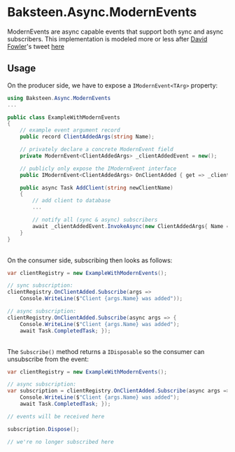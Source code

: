 # Baksteen.Async.ModernEvents

ModernEvents are async capable events that support both sync and async subscribers. This implementation is modeled more or less after [David Fowler](https://twitter.com/davidfowl)'s tweet [here](https://x.com/davidfowl/status/1766566736864891192?t=f-FMCheU28EbG3c9JV-5pQ&s=35)

## Usage

On the producer side, we have to expose a `IModernEvent<TArg>` property:

```csharp
using Baksteen.Async.ModernEvents
...

public class ExampleWithModernEvents
{
    // example event argument record
    public record ClientAddedArgs(string Name);

    // privately declare a concrete ModernEvent field
    private ModernEvent<ClientAddedArgs> _clientAddedEvent = new();

    // publicly only expose the IModernEvent interface
    public IModernEvent<ClientAddedArgs> OnClientAdded { get => _clientAddedEvent; }

    public async Task AddClient(string newClientName)
    {
        // add client to database
        ...

        // notify all (sync & async) subscribers
        await _clientAddedEvent.InvokeAsync(new ClientAddedArgs{ Name = newClientName });
    }
}
```
\
On the consumer side, subscribing then looks as follows:

```csharp
var clientRegistry = new ExampleWithModernEvents();

// sync subscription:
clientRegistry.OnClientAdded.Subscribe(args =>
    Console.WriteLine($"Client {args.Name} was added"));

// async subscription:
clientRegistry.OnClientAdded.Subscribe(async args => {
    Console.WriteLine($"Client {args.Name} was added");
    await Task.CompletedTask; });
```
\
The `Subscribe()` method returns a `IDisposable` so the consumer can unsubscribe from the event:

```csharp
var clientRegistry = new ExampleWithModernEvents();

// async subscription:
var subscription = clientRegistry.OnClientAdded.Subscribe(async args => {
    Console.WriteLine($"Client {args.Name} was added");
    await Task.CompletedTask; });

// events will be received here

subscription.Dispose();

// we're no longer subscribed here
```
